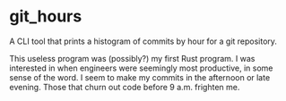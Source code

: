 # git_hours

A CLI tool that prints a histogram of commits by hour for a git repository.

This useless program was (possibly?) my first Rust program. I was interested in when engineers were seemingly most productive, in some sense of the word. I seem to make my commits in the afternoon or late evening. Those that churn out code before 9 a.m. frighten me.